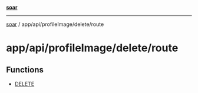 [**soar**](../../../../../README.md)

***

[soar](../../../../../modules.md) / app/api/profileImage/delete/route

# app/api/profileImage/delete/route

## Functions

- [DELETE](functions/DELETE.md)
